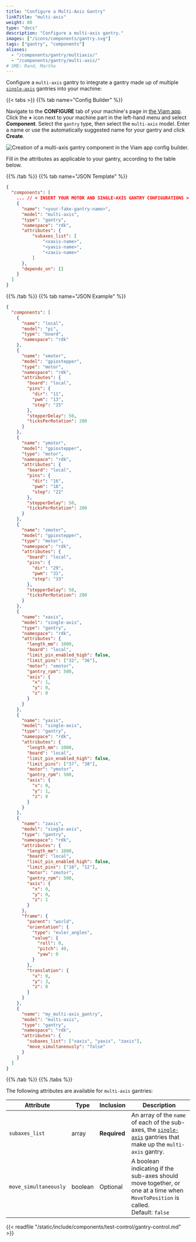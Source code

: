 ```yaml
---
title: "Configure a Multi-Axis Gantry"
linkTitle: "multi-axis"
weight: 80
type: "docs"
description: "Configure a multi-axis gantry."
images: ["/icons/components/gantry.svg"]
tags: ["gantry", "components"]
aliases:
  - "/components/gantry/multiaxis/"
  - "/components/gantry/multi-axis/"
# SME: Rand, Martha
---
```


Configure a `multi-axis` gantry to integrate a gantry made up of multiple [`single-axis`](/components/gantry/single-axis/) gantries into your machine:

{{< tabs >}}
{{% tab name="Config Builder" %}}

Navigate to the **CONFIGURE** tab of your machine's page in [the Viam app](https://app.viam.com).
Click the **+** icon next to your machine part in the left-hand menu and select **Component**.
Select the `gantry` type, then select the `multi-axis` model.
Enter a name or use the automatically suggested name for your gantry and click **Create**.

![Creation of a multi-axis gantry component in the Viam app config builder.](/components/gantry/multi-axis-ui-config.png)

Fill in the attributes as applicable to your gantry, according to the table below.

{{% /tab %}}
{{% tab name="JSON Template" %}}

```json {class="line-numbers linkable-line-numbers"}
{
  "components": [
    ... // < INSERT YOUR MOTOR AND SINGLE-AXIS GANTRY CONFIGURATIONS >
    {
      "name": "<your-fake-gantry-name>",
      "model": "multi-axis",
      "type": "gantry",
      "namespace": "rdk",
      "attributes": {
          "subaxes_list": [
              "<xaxis-name>",
              "<yaxis-name>",
              "<zaxis-name>"
          ]
      },
      "depends_on": []
    }
  ]
}
```

{{% /tab %}}
{{% tab name="JSON Example" %}}

```json {class="line-numbers linkable-line-numbers"}
{
  "components": [
    {
      "name": "local",
      "model": "pi",
      "type": "board",
      "namespace": "rdk"
    },
    {
      "name": "xmotor",
      "model": "gpiostepper",
      "type": "motor",
      "namespace": "rdk",
      "attributes": {
        "board": "local",
        "pins": {
          "dir": "11",
          "pwm": "13",
          "step": "15"
        },
        "stepperDelay": 50,
        "ticksPerRotation": 200
      }
    },
    {
      "name": "ymotor",
      "model": "gpiostepper",
      "type": "motor",
      "namespace": "rdk",
      "attributes": {
        "board": "local",
        "pins": {
          "dir": "16",
          "pwm": "18",
          "step": "22"
        },
        "stepperDelay": 50,
        "ticksPerRotation": 200
      }
    },
    {
      "name": "zmotor",
      "model": "gpiostepper",
      "type": "motor",
      "namespace": "rdk",
      "attributes": {
        "board": "local",
        "pins": {
          "dir": "29",
          "pwm": "31",
          "step": "33"
        },
        "stepperDelay": 50,
        "ticksPerRotation": 200
      }
    },
    {
      "name": "xaxis",
      "model": "single-axis",
      "type": "gantry",
      "namespace": "rdk",
      "attributes": {
        "length_mm": 1000,
        "board": "local",
        "limit_pin_enabled_high": false,
        "limit_pins": ["32", "36"],
        "motor": "xmotor",
        "gantry_rpm": 500,
        "axis": {
          "x": 1,
          "y": 0,
          "z": 0
        }
      }
    },
    {
      "name": "yaxis",
      "model": "single-axis",
      "type": "gantry",
      "namespace": "rdk",
      "attributes": {
        "length_mm": 1000,
        "board": "local",
        "limit_pin_enabled_high": false,
        "limit_pins": ["37", "38"],
        "motor": "ymotor",
        "gantry_rpm": 500,
        "axis": {
          "x": 0,
          "y": 1,
          "z": 0
        }
      }
    },
    {
      "name": "zaxis",
      "model": "single-axis",
      "type": "gantry",
      "namespace": "rdk",
      "attributes": {
        "length_mm": 1000,
        "board": "local",
        "limit_pin_enabled_high": false,
        "limit_pins": ["10", "12"],
        "motor": "zmotor",
        "gantry_rpm": 500,
        "axis": {
          "x": 0,
          "y": 0,
          "z": 1
        }
      },
      "frame": {
        "parent": "world",
        "orientation": {
          "type": "euler_angles",
          "value": {
            "roll": 0,
            "pitch": 40,
            "yaw": 0
          }
        },
        "translation": {
          "x": 0,
          "y": 3,
          "z": 0
        }
      }
    },
    {
      "name": "my_multi-axis_gantry",
      "model": "multi-axis",
      "type": "gantry",
      "namespace": "rdk",
      "attributes": {
        "subaxes_list": ["xaxis", "yaxis", "zaxis"],
        "move_simultaneously": "false"
      }
    }
  ]
}
```

{{% /tab %}}
{{% /tabs %}}

The following attributes are available for `multi-axis` gantries:

<!-- prettier-ignore -->
| Attribute | Type | Inclusion | Description |
| --------- | ---- | --------- | ----------- |
| `subaxes_list` | array | **Required** | An array of the `name` of each of the sub-axes, the [`single-axis`](/components/gantry/single-axis/) gantries that make up the `multi-axis` gantry. |
| `move_simultaneously` | boolean | Optional | A boolean indicating if the sub-axes should move together, or one at a time when `MoveToPosition` is called. <br> Default:  `false` |

{{< readfile "/static/include/components/test-control/gantry-control.md" >}}
